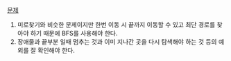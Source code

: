 [문제](https://school.programmers.co.kr/learn/challenges?order=recent&levels=2&page=2)

1. 미로찾기와 비슷한 문제이지만 한번 이동 시 끝까지 이동할 수 있고 최단 경로를 찾아야 하기 때문에 BFS를 사용해야 한다.
2. 장애물과 끝부분 일때 멈추는 것과 이미 지나간 곳을 다시 탐색해야 하는 것 등의 예외를 잘 확인해야 한다.